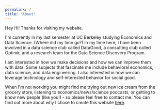 ```yaml
---
permalink: /
title: "About"
---
```


Hey Hi! Thanks for visiting my website.

I'm currently in my last semester at UC Berkeley studying Economics and Data Science. (Where did my time go?) In my time here, I have been involved in a data science club called DataGood, a consulting club called Optimir, and a research team for the Data Science Discovery Program.

I am interested in how we make decisions and how we can improve them with data. Some subjects that fascinate me include behavioral economics, data science, and data engineering. I also interested in how we can leverage technology and self-interested behavior for social good.

When I'm not working you might find me trying out new ice cream from the grocery store, listening to economics/news/science podcasts, or getting to know new people (like you!) - so please feel free to contact me. You can find out more about why I chose to create this website [here](/posts/2023/08/blog-post-1/).